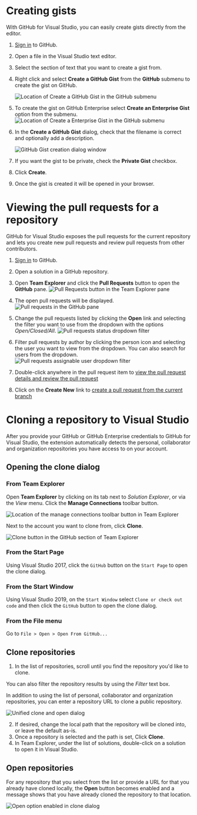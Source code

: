 # Creating gists

With GitHub for Visual Studio, you can easily create gists directly from the editor.

1. [Sign in](../getting-started/authenticating-to-github.md) to GitHub.

2. Open a file in the Visual Studio text editor.

3. Select the section of text that you want to create a gist from.

4. Right click and select **Create a GitHub Gist** from the **GitHub** submenu to create the gist on GitHub.

   ![Location of Create a GitHub Gist in the GitHub submenu](images/create-github-gist-menu.png)

5. To create the gist on GitHub Enterprise select **Create an Enterprise Gist** option from the submenu.
    ![Location of Create a Enterprise Gist in the GitHub submenu](images/create-enterprise-gist-menu.png)

6. In the **Create a GitHub Gist** dialog, check that the filename is correct and optionally add a description.

   ![GitHub Gist creation dialog window](images/create-gist-dialog.png)

7. If you want the gist to be private, check the **Private Gist** checkbox.

8. Click **Create**.

9. Once the gist is created it will be opened in your browser.





# Viewing the pull requests for a repository

GitHub for Visual Studio exposes the pull requests for the current repository and lets you create new pull requests and review pull requests from other contributors.

1. [Sign in](../getting-started/authenticating-to-github.md) to GitHub.

2. Open a solution in a GitHub repository.

3. Open **Team Explorer** and click the **Pull Requests** button to open the **GitHub** pane.
![Pull Requests button in the Team Explorer pane](images/pull-requests-button2.png)

4. The open pull requests will be displayed.
![Pull requests in the GitHub pane](images/pull-request-list-view.png)

5. Change the pull requests listed by clicking the **Open** link and selecting the filter you want to use from the dropdown with the options *Open/Closed/All*.
![Pull requests status dropdown filter](images/pull-request-list-filter.png)

6. Filter pull requests by author by clicking the person icon and selecting the user you want to view from the dropdown. You can also search for users from the dropdown.
![Pull requests assignable user dropdown filter](images/pull-request-assignable-user.png)

7. Double-click anywhere in the pull request item to [view the pull request details and review the pull request](reviewing-a-pull-request-in-visual-studio.md)

8. Click on the **Create New** link to [create a pull request from the current branch](creating-a-pull-request.md)





# Cloning a repository to Visual Studio

After you provide your GitHub or GitHub Enterprise credentials to GitHub for Visual Studio, the extension automatically detects the personal, collaborator and organization repositories you have access to on your account.

## Opening the clone dialog

### From **Team Explorer**

Open **Team Explorer** by clicking on its tab next to *Solution Explorer*, or via the *View* menu.
Click the **Manage Connections** toolbar button.

![Location of the manage connections toolbar button in Team Explorer](images/manage-connections.png)

Next to the account you want to clone from, click **Clone**.

![Clone button in the GitHub section of Team Explorer](images/clone-link.png)

### From the **Start Page**

Using Visual Studio 2017, click the `GitHub` button on the `Start Page` to open the clone dialog.

### From the **Start Window**

Using Visual Studio 2019, on the `Start Window` select `Clone or check out code` and then click the `GitHub` button to open the clone dialog.

### From the **File** menu

Go to `File > Open > Open From GitHub...`

## Clone repositories
1. In the list of repositories, scroll until you find the repository you'd like to clone.

You can also filter the repository results by using the *Filter* text box.

In addition to using the list of personal, collaborator and organization repositories, you can enter a repository URL to clone a public repository.

![Unified clone and open dialog](images/unified-clone-dialog.png)

2. If desired, change the local path that the repository will be cloned into, or leave the default as-is.
3. Once a repository is selected and the path is set, Click **Clone**.
4. In Team Explorer, under the list of solutions, double-click on a solution to open it in Visual Studio.

## Open repositories
For any repository that you select from the list or provide a URL for that you already have cloned locally, the **Open** button becomes enabled and a message shows that you have already cloned the repository to that location.

![Open option enabled in clone dialog](images/open-cloned-repository.png)